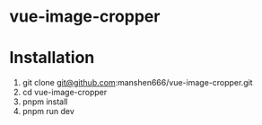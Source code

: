 # vue-image-cropper

# Installation

1. git clone git@github.com:manshen666/vue-image-cropper.git
2. cd vue-image-cropper
3. pnpm install
4. pnpm run dev
